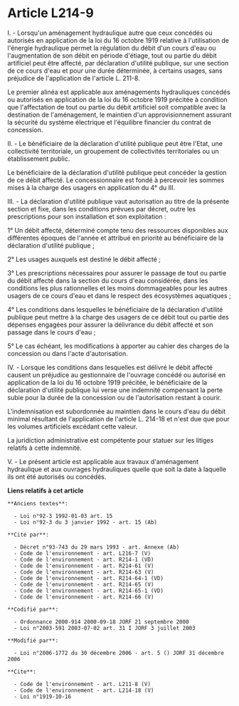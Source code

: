 # Article L214-9

I. - Lorsqu'un aménagement hydraulique autre que ceux concédés ou autorisés en application de la loi du 16 octobre 1919
relative à l'utilisation de l'énergie hydraulique permet la régulation du débit d'un cours d'eau ou l'augmentation de son
débit en période d'étiage, tout ou partie du débit artificiel peut être affecté, par déclaration d'utilité publique, sur une
section de ce cours d'eau et pour une durée déterminée, à certains usages, sans préjudice de l'application de l'article L.
211-8.

Le premier alinéa est applicable aux aménagements hydrauliques concédés ou autorisés en application de la loi du 16 octobre
1919 précitée à condition que l'affectation de tout ou partie du débit artificiel soit compatible avec la destination de
l'aménagement, le maintien d'un approvisionnement assurant la sécurité du système électrique et l'équilibre financier du
contrat de concession.

II. - Le bénéficiaire de la déclaration d'utilité publique peut être l'Etat, une collectivité territoriale, un groupement de
collectivités territoriales ou un établissement public.

Le bénéficiaire de la déclaration d'utilité publique peut concéder la gestion de ce débit affecté. Le concessionnaire est
fondé à percevoir les sommes mises à la charge des usagers en application du 4° du III.

III. - La déclaration d'utilité publique vaut autorisation au titre de la présente section et fixe, dans les conditions
prévues par décret, outre les prescriptions pour son installation et son exploitation :

1° Un débit affecté, déterminé compte tenu des ressources disponibles aux différentes époques de l'année et attribué en
priorité au bénéficiaire de la déclaration d'utilité publique ;

2° Les usages auxquels est destiné le débit affecté ;

3° Les prescriptions nécessaires pour assurer le passage de tout ou partie du débit affecté dans la section du cours d'eau
considérée, dans les conditions les plus rationnelles et les moins dommageables pour les autres usagers de ce cours d'eau et
dans le respect des écosystèmes aquatiques ;

4° Les conditions dans lesquelles le bénéficiaire de la déclaration d'utilité publique peut mettre à la charge des usagers de
ce débit tout ou partie des dépenses engagées pour assurer la délivrance du débit affecté et son passage dans le cours
d'eau ;

5° Le cas échéant, les modifications à apporter au cahier des charges de la concession ou dans l'acte d'autorisation.

IV. - Lorsque les conditions dans lesquelles est délivré le débit affecté causent un préjudice au gestionnaire de l'ouvrage
concédé ou autorisé en application de la loi du 16 octobre 1919 précitée, le bénéficiaire de la déclaration d'utilité
publique lui verse une indemnité compensant la perte subie pour la durée de la concession ou de l'autorisation restant à
courir.

L'indemnisation est subordonnée au maintien dans le cours d'eau du débit minimal résultant de l'application de l'article L.
214-18 et n'est due que pour les volumes artificiels excédant cette valeur.

La juridiction administrative est compétente pour statuer sur les litiges relatifs à cette indemnité.

V. - Le présent article est applicable aux travaux d'aménagement hydraulique et aux ouvrages hydrauliques quelle que soit la
date à laquelle ils ont été autorisés ou concédés.

**Liens relatifs à cet article**

	**Anciens textes**:

	  - Loi n°92-3 1992-01-03 art. 15
	  - Loi n°92-3 du 3 janvier 1992 - art. 15 (Ab)

	**Cité par**:

	  - Décret n°93-743 du 29 mars 1993 - art. Annexe (Ab)
	  - Code de l'environnement - art. L216-7 (V)
	  - Code de l'environnement - art. R214-1 (VD)
	  - Code de l'environnement - art. R214-61 (V)
	  - Code de l'environnement - art. R214-63 (V)
	  - Code de l'environnement - art. R214-64-1 (VD)
	  - Code de l'environnement - art. R214-65 (V)
	  - Code de l'environnement - art. R214-65-1 (VD)
	  - Code de l'environnement - art. R214-66 (V)

	**Codifié par**:

	  - Ordonnance 2000-914 2000-09-18 JORF 21 septembre 2000
	  - Loi n°2003-591 2003-07-02 art. 31 I JORF 3 juillet 2003

	**Modifié par**:

	  - Loi n°2006-1772 du 30 décembre 2006 - art. 5 () JORF 31 décembre 2006

	**Cite**:

	  - Code de l'environnement - art. L211-8 (V)
	  - Code de l'environnement - art. L214-18 (V)
	  - Loi n°1919-10-16
